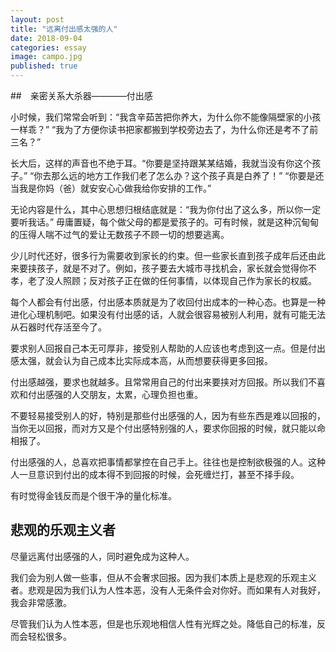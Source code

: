 ```yaml
---
layout: post
title: "远离付出感太强的人"
date: 2018-09-04
categories: essay
image: campo.jpg
published: true
---
```



##　亲密关系大杀器————付出感

小时候，我们常常会听到：“我含辛茹苦把你养大，为什么你不能像隔壁家的小孩一样乖？” “我为了方便你读书把家都搬到学校旁边去了，为什么你还是考不了前三名？”

长大后，这样的声音也不绝于耳。“你要是坚持跟某某结婚，我就当没有你这个孩子。” “你去那么远的地方工作我们老了怎么办？这个孩子真是白养了！” “你要是还当我是你妈（爸）就安安心心做我给你安排的工作。”

无论内容是什么，其中心思想归根结底就是：“我为你付出了这么多，所以你一定要听我话。” 毋庸置疑，每个做父母的都是爱孩子的。可有时候，就是这种沉甸甸的压得人喘不过气的爱让无数孩子不顾一切的想要逃离。

少儿时代还好，很多行为需要收到家长的约束。但一些家长直到孩子成年后还由此来要挟孩子，就是不对了。例如，孩子要去大城市寻找机会，家长就会觉得你不孝，老了没人照顾；反对孩子正在做的任何事情，以体现自己作为家长的权威。

每个人都会有付出感，付出感本质就是为了收回付出成本的一种心态。也算是一种进化心理机制吧。如果没有付出感的话，人就会很容易被别人利用，就有可能无法从石器时代存活至今了。

要求别人回报自己本无可厚非，接受别人帮助的人应该也考虑到这一点。但是付出感太强，就会认为自己成本比实际成本高，从而想要获得更多回报。

付出感越强，要求也就越多。且常常用自己的付出来要挟对方回报。所以我们不喜欢和付出感强的人交朋友，太累，心理负担也重。

不要轻易接受别人的好，特别是那些付出感强的人，因为有些东西是难以回报的，当你无以回报，而对方又是个付出感特别强的人，要求你回报的时候，就只能以命相报了。

付出感强的人，总喜欢把事情都掌控在自己手上。往往也是控制欲极强的人。这种人一旦意识到付出的成本得不到回报的时候，会死缠烂打，甚至不择手段。

有时觉得金钱反而是个很干净的量化标准。

## 悲观的乐观主义者

尽量远离付出感强的人，同时避免成为这种人。

我们会为别人做一些事，但从不会奢求回报。因为我们本质上是悲观的乐观主义者。悲观是因为我们认为人性本恶，没有人无条件会对你好。而如果有人对我好，我会非常感激。

尽管我们认为人性本恶，但是也乐观地相信人性有光辉之处。降低自己的标准，反而会轻松很多。
